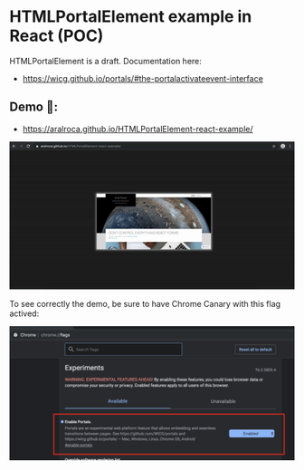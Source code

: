 # HTMLPortalElement example in React (POC)

HTMLPortalElement is a draft. Documentation here: 

* https://wicg.github.io/portals/#the-portalactivateevent-interface

## Demo 🎉: 

* https://aralroca.github.io/HTMLPortalElement-react-example/

![portal](./portal.gif "Portal example")



To see correctly the demo, be sure to have Chrome Canary with this flag actived: 

![portal-flag](./portal-flag.png "Portal Flag")



